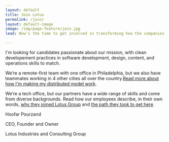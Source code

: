 ```yaml
---
layout: default
title: Join Lotus
permalink: /join/
layout: default-image
image: /img/page-feature/join.jpg
lead: Now’s the time to get involved in transforming how the companies use their existing campaign data and build new data driven technologies. Join us.

---
```


I'm looking for candidates passionate about our mission, with clean developement practices in software development, design, content, and operations skills to match.

We’re a remote-first team with one office in Philadelphia, but we also have teammates working in 4 other cities all over the country.[Read more about how I'm making my distributed model
work](http://lotustech.io/2016/10/15/best-practices-for-distributed-teams/).

We’re a tech office, but our partners have a wide range of skills and come from diverse backgrounds.
Read how our employees describe, in their own words, [why they joined Lotus Group]() and [the path they took to get here]().




Hoofar Pourzand

CEO, Founder and Owner

Lotus Industries and Consulting Group
